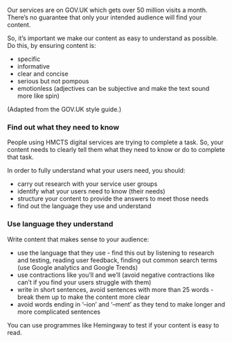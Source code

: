 Our services are on GOV.UK which gets over 50 million visits a month. There’s no guarantee that only your intended audience will find your content. 

So, it’s important we make our content as easy to understand as possible. Do this, by ensuring content is:
 - specific
 - informative
 - clear and concise 
 - serious but not pompous
 - emotionless (adjectives can be subjective and make the text sound more like spin)

(Adapted from the GOV.UK style guide.)

### Find out what they need to know
People using HMCTS digital services are trying to complete a task. So, your content needs to clearly tell them what they need to know or do to complete that task. 

In order to fully understand what your users need, you should:

 - carry out research with your service user groups
 - identify what your users need to know (their needs)
 - structure your content to provide the answers to meet those needs
 - find out the language they use and understand
 
### Use language they understand
Write content that makes sense to your audience:

 - use the language that they use - find this out by listening to research and testing, reading user feedback, finding out common search terms (use Google analytics and Google Trends)
 - use contractions like you’ll and we’ll (avoid negative contractions like can’t if you find your users struggle with them)
 - write in short sentences, avoid sentences with more than 25 words - break them up to make the content more clear
 - avoid words ending in ‘–ion’ and ‘–ment’ as they tend to make longer and more complicated sentences

You can use programmes like Hemingway to test if your content is easy to read.



<!-- ## When to use this component

## When not to use this component

## How it works

## Research on this component -->

